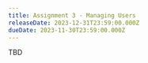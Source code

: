 ```yaml
---
title: Assignment 3 - Managing Users
releaseDate: 2023-12-31T23:59:00.000Z
dueDate: 2023-11-30T23:59:00.000Z
---
```


TBD

